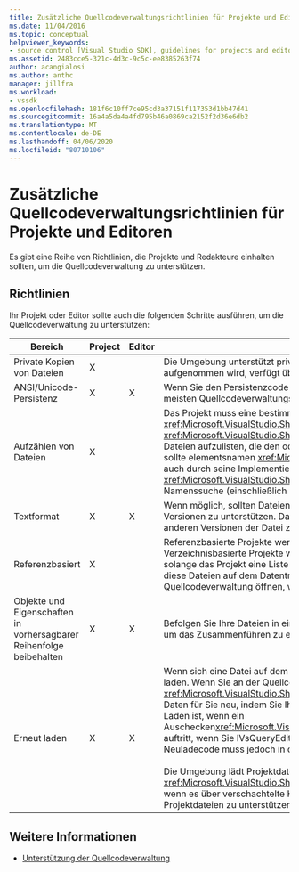 ```yaml
---
title: Zusätzliche Quellcodeverwaltungsrichtlinien für Projekte und Editoren | Microsoft Docs
ms.date: 11/04/2016
ms.topic: conceptual
helpviewer_keywords:
- source control [Visual Studio SDK], guidelines for projects and editors
ms.assetid: 2483cce5-321c-4d3c-9c5c-ee8385263f74
author: acangialosi
ms.author: anthc
manager: jillfra
ms.workload:
- vssdk
ms.openlocfilehash: 181f6c10ff7ce95cd3a37151f117353d1bb47d41
ms.sourcegitcommit: 16a4a5da4a4fd795b46a0869ca2152f2d36e6db2
ms.translationtype: MT
ms.contentlocale: de-DE
ms.lasthandoff: 04/06/2020
ms.locfileid: "80710106"
---
```

# <a name="additional-source-control-guidelines-for-projects-and-editors"></a>Zusätzliche Quellcodeverwaltungsrichtlinien für Projekte und Editoren
Es gibt eine Reihe von Richtlinien, die Projekte und Redakteure einhalten sollten, um die Quellcodeverwaltung zu unterstützen.

## <a name="guidelines"></a>Richtlinien
 Ihr Projekt oder Editor sollte auch die folgenden Schritte ausführen, um die Quellcodeverwaltung zu unterstützen:

|Bereich|Project|Editor|Details|
|----------|-------------|------------|-------------|
|Private Kopien von Dateien|X||Die Umgebung unterstützt private Kopien von Dateien. Das heißt, jede Person, die in das Projekt aufgenommen wird, verfügt über eine eigene private Kopie der Dateien in diesem Projekt.|
|ANSI/Unicode-Persistenz|X|X|Wenn Sie den Persistenzcode schreiben, behalten Sie Dateien im ANSI-Formular bei, da die meisten Quellcodeverwaltungsprogramme Unicode derzeit nicht unterstützen.|
|Aufzählen von Dateien|X||Das Projekt muss eine bestimmte Liste aller darin enthaltenen Dateien enthalten und in der <xref:Microsoft.VisualStudio.Shell.Interop.IVsSccProject2> <xref:Microsoft.VisualStudio.Shell.Interop.IVsHierarchy.GetProperty%2A> Lage sein, die Liste der Dateien aufzulisten, die den oder (VSH_PROPID_First_Child/Next_Sibling) verwenden. Das Projekt sollte elementsnamen <xref:Microsoft.VisualStudio.Shell.Interop.IVsProject.GetMkDocument%2A> auch durch seine Implementierung verfügbar machen <xref:Microsoft.VisualStudio.Shell.Interop.IVsProject.IsDocumentInProject%2A> und die Namenssuche (einschließlich spezieller Dateien) durch seine Implementierung unterstützen.|
|Textformat|X|X|Wenn möglich, sollten Dateien im Textformat vorliegen, um das Zusammenführen verschiedener Versionen zu unterstützen. Dateien, die nicht im Textformat vorliegen, können später nicht mit anderen Versionen der Datei zusammengeführt werden. Das bevorzugte Textformat ist XML.|
|Referenzbasiert|X||Referenzbasierte Projekte werden in der Quellcodeverwaltung problemlos unterstützt. Verzeichnisbasierte Projekte werden jedoch auch von der Quellcodeverwaltung unterstützt, solange das Projekt eine Liste seiner Dateien bei Bedarf erstellen kann, unabhängig davon, ob diese Dateien auf dem Datenträger vorhanden sind. Wenn Sie ein Projekt aus der Quellcodeverwaltung öffnen, wird die Projektdatei zuerst vor einer ihrer Dateien heruntergefahren.|
|Objekte und Eigenschaften in vorhersagbarer Reihenfolge beibehalten|X|X|Befolgen Sie Ihre Dateien in einer vorhersagbaren Reihenfolge, z. B. in alphabetischer Reihenfolge, um das Zusammenführen zu erleichtern.|
|Erneut laden|X|X|Wenn sich eine Datei auf dem Datenträger ändert, muss der Editor in der Lage sein, sie neu zu laden. Wenn Sie an der Quellcodeverwaltung teilnehmen, lädt die <xref:Microsoft.VisualStudio.Shell.Interop.IVsPersistDocData2.ReloadDocData%2A> Umgebung Die Daten für Sie neu, indem Sie Ihre Implementierung aufrufen. Der schwierigste Fall beim erneuten Laden ist, wenn ein Auschecken<xref:Microsoft.VisualStudio.Shell.Interop.IVsQueryEditQuerySave2.QueryEditFiles%2A> auftritt, wenn Sie IVsQueryEditQuerySave:: aufgerufen haben und Informationen verarbeiten. Ihr Neuladecode muss jedoch in dieser Situation ausgeführt werden können.<br /><br /> Die Umgebung lädt Projektdateien automatisch neu. Ein Projekt muss <xref:Microsoft.VisualStudio.Shell.Interop.IVsPersistHierarchyItem2> jedoch implementiert werden, wenn es über verschachtelte Hierarchien verfügt, um das erneute Laden verschachtelter Projektdateien zu unterstützen.|

## <a name="see-also"></a>Weitere Informationen
- [Unterstützung der Quellcodeverwaltung](../../extensibility/internals/supporting-source-control.md)
